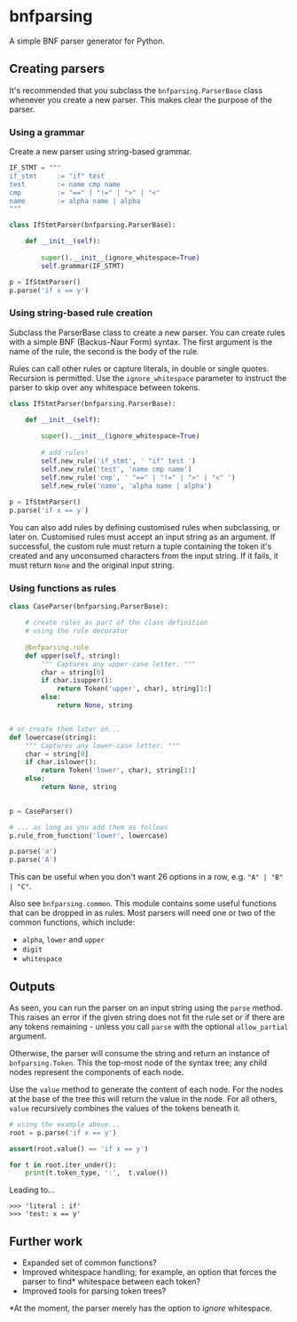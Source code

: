 # bnfparsing
A simple BNF parser generator for Python.

## Creating parsers

It's recommended that you subclass the `bnfparsing.ParserBase` class whenever you create a new parser. This makes clear the purpose of the parser.

### Using a grammar

Create a new parser using string-based grammar.

```Python
IF_STMT = """
if_stmt 	:= "if" test
test 		:= name cmp name
cmp 		:= "==" | "!=" | ">" | "<"
name		:= alpha name | alpha
"""

class IfStmtParser(bnfparsing.ParserBase):

	def __init__(self):
	
        super().__init__(ignore_whitespace=True)
        self.grammar(IF_STMT)

p = IfStmtParser()
p.parse('if x == y')   
```

### Using string-based rule creation

Subclass the ParserBase class to create a new parser. You can create rules with a simple BNF (Backus-Naur Form) syntax. The first argument is the name of the rule, the second is the body of the rule.

Rules can call other rules or capture literals, in double or single quotes. Recursion is permitted. Use the `ignore_whitespace` parameter to instruct the parser to skip over any whitespace between tokens.

```Python
class IfStmtParser(bnfparsing.ParserBase):

    def __init__(self):
        
        super().__init__(ignore_whitespace=True)
        
        # add rules!
        self.new_rule('if_stmt', ' "if" test ')
        self.new_rule('test', 'name cmp name')
        self.new_rule('cmp', ' "==" | "!=" | ">" | "<" ')
        self.new_rule('name', 'alpha name | alpha')
        
p = IfStmtParser()
p.parse('if x == y')
```

You can also add rules by defining customised rules when subclassing, or later on. 
Customised rules must accept an input string as an argument. If successful, the
custom rule must return a tuple containing the token it's created and any unconsumed 
characters from the input string. If it fails, it must return `None` and the original 
input string.

### Using functions as rules

```Python
class CaseParser(bnfparsing.ParserBase):

    # create rules as part of the class definition 
    # using the rule decorator
    
    @bnfparsing.rule
    def upper(self, string):
        """ Captures any upper-case letter. """
        char = string[0]
        if char.isupper():
            return Token('upper', char), string[1:]
        else:
            return None, string


# or create them later on...
def lowercase(string):
    """ Captures any lower-case letter. """
    char = string[0] 
    if char.islower():
        return Token('lower', char), string[1:]
    else:
        return None, string
       

p = CaseParser()

# ... as long as you add them as follows
p.rule_from_function('lower', lowercase)

p.parse('a')
p.parse('A')
```

This can be useful when you don't want 26 options in a row, 
e.g. `"A" | "B" | "C"`. 

Also see `bnfparsing.common`. This module contains some useful functions that can be dropped in as rules. Most parsers will need one or two of the common functions, which include:

+ `alpha`, `lower` and `upper`
+ `digit`
+ `whitespace`

## Outputs

As seen, you can run the parser on an input string using the `parse` method. This raises an error if the given string does not fit the rule set or if there are any tokens remaining - unless you call `parse` with the optional `allow_partial` argument.

Otherwise, the parser will consume the string and return an instance of `bnfparsing.Token`. This the top-most node of the syntax tree; any child nodes represent the components of each node.

Use the `value` method to generate the content of each node. For the nodes at the base of the tree this will return the value in the node. For all others, `value` recursively combines the values of the tokens beneath it.

```Python
# using the example above...
root = p.parse('if x == y')

assert(root.value() == 'if x == y')

for t in root.iter_under():
	print(t.token_type, ':',  t.value())
```
Leading to...

```
>>> 'literal : if'
>>> 'test: x == y'
```

## Further work

+ Expanded set of common functions?
+ Improved whitespace handling; for example, an option that forces the parser to find* whitespace between each token? 
+ Improved tools for parsing token trees?

\*At the moment, the parser merely has the option to *ignore* whitespace.